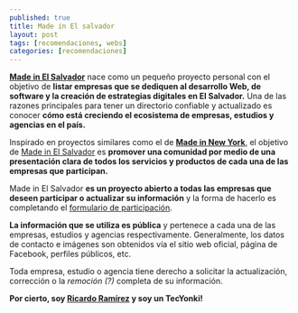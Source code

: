 ```yaml
---
published: true
title: Made in El salvador
layout: post
tags: [recomendaciones, webs]
categories: [recomendaciones]
---
```

**[Made in El Salvador](http://madeinelsalvador.org)** nace como un pequeño proyecto personal con el objetivo de **listar empresas que se dediquen al desarrollo Web, de software y la creación de estrategias digitales en El Salvador.** Una de las razones principales para tener un directorio confiable y actualizado es conocer **cómo está creciendo el ecosistema de empresas, estudios y agencias en el país.**

Inspirado en proyectos similares como el de **[Made in New York](http://wearemadeinny.com/made-in-ny-list/)**, el objetivo de [Made in El Salvador](http://madeinelsalvador.org/) es **promover una comunidad por medio de una presentación clara de todos los servicios y productos de cada una de las empresas que participan.**

Made in El Salvador **es un proyecto abierto a todas las empresas que deseen participar o actualizar su información** y la forma de hacerlo es completando el [formulario de participación](http://madeinelsalvador.org/participar/).

**La información que se utiliza es pública**  y pertenece a cada una de las empresas, estudios y agencias respectivamente. Generalmente, los datos de contacto e imágenes son obtenidos vía el sitio web oficial, página de Facebook, perfiles públicos, etc. 

Toda empresa, estudio o agencia tiene derecho a solicitar la actualización, corrección o la *remoción (?)* completa de su información.

**Por cierto, soy [Ricardo Ramírez](https://twitter.com/ricardoerl) y soy un TecYonki!**